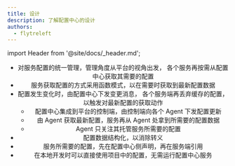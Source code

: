 ```yaml
---
title: 设计
description: 了解配置中心的设计
authors:
  - flytreleft
---
```


import Header from '@site/docs/\_header.md';

<Header />

- 对服务配置的统一管理，管理角度从平台的视角出发，
  各个服务再按需从配置中心获取其需要的配置
- 服务获取配置的方式采用函数模式，以在需要时获取到最新配置数据
- 配置发生变化时，由配置中心下发变更消息，
  各个服务端再丢弃缓存的配置，以触发对最新配置的获取动作
  - 配置中心集成到平台的控制端，由控制端向各个 Agent 下发配置更新
  - 由 Agent 获取最新配置，服务再从 Agent 处拿到所需要的配置数据
  - Agent 只关注其托管服务所需要的配置
- 配置数据结构化，以消除转义
- 服务所需要的配置，先在配置中心侧声明，再在服务端引用
- 在本地开发时可以直接使用项目中的配置，无需运行配置中心服务
